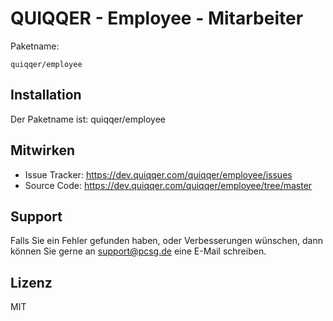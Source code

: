 QUIQQER - Employee - Mitarbeiter
========


Paketname:

    quiqqer/employee


Installation
------------

Der Paketname ist: quiqqer/employee

Mitwirken
----------

- Issue Tracker: https://dev.quiqqer.com/quiqqer/employee/issues
- Source Code: https://dev.quiqqer.com/quiqqer/employee/tree/master


Support
-------

Falls Sie ein Fehler gefunden haben, oder Verbesserungen wünschen,
dann können Sie gerne an support@pcsg.de eine E-Mail schreiben.


Lizenz
-------

MIT